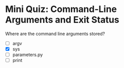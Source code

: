 # Mini Quiz: Command-Line Arguments and Exit Status

Where are the command line arguments stored?
- [ ] argv
- [x] sys
- [ ] parameters.py
- [ ] print
